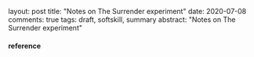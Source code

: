 layout: post
title: "Notes on The Surrender experiment"
date: 2020-07-08
comments: true
tags: draft, softskill, summary
abstract: "Notes on The Surrender experiment"



#### reference
